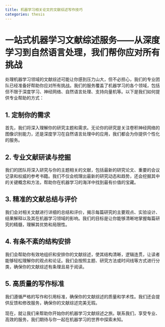 ```yaml
---
title: 机器学习相关论文的文献综述写作技巧
categories: thesis
---
```


# 一站式机器学习文献综述服务——从深度学习到自然语言处理，我们帮你应对所有挑战

处理机器学习领域的文献综述可能让你感到压力山大，但不必担心，我们的专业团队已经准备好帮助你应对所有挑战。我们的服务覆盖了机器学习的各个领域，包括但不限于深度学习、神经网络、自然语言处理、支持向量机等。以下是我们如何提供专业帮助的方式：

## 1. 定制你的需求

首先，我们将深入理解你的研究主题和需求。无论你的研究是关注卷积神经网络的图像识别能力，还是深度学习在自然语言处理中的应用，我们都会为你提供个性化的服务。

## 2. 专业文献研读与挖掘

我们的团队将深入研究与你的主题相关的文献，包括最新的研究论文、重要的会议记录和权威的参考书籍。我们不仅会梳理出最新的研究动态和趋势，还会挖掘其中的关键概念和方法，帮助你在机器学习的海洋中找到最有价值的宝藏。

## 3. 精准的文献总结与评价

我们会对相关文献进行详细的总结和评价，揭示每篇研究的主要观点、实验设计、结果解释以及其在机器学习领域的影响。我们的目标是让你能够清晰地掌握每篇研究的精髓，理解其优势和局限性。

## 4. 有条不紊的结构安排

我们会帮助你有效地组织和安排你的文献综述，使其结构清晰，逻辑连贯，让读者能够轻松理解你的观点和论证。我们会按照主题、研究方法或时间线等方式进行分类，确保你的文献综述有条理且易于阅读。

## 5. 高质量的写作标准

我们遵循严格的写作和引用标准，确保你的文献综述的质量和学术性。我们还会提供反馈和修改服务，确保你的文献综述完美无瑕。

现在，就让我们来帮助你开始你的机器学习文献综述之旅。联系我们，享受专业、高效的服务，我们期待与你一起在机器学习的世界中探索未知。